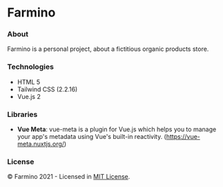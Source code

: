 # Farmino

### About
Farmino is a personal project, about a fictitious organic products store.

### Technologies
- HTML 5
- Tailwind CSS (2.2.16)
- Vue.js 2

### Libraries
- **Vue Meta**: vue-meta is a plugin for Vue.js which helps you to manage your app's metadata using Vue's built-in reactivity. (https://vue-meta.nuxtjs.org/)

### License
© Farmino 2021 - Licensed in [MIT License](https://github.com/RyanatheuZ/farmino/blob/main/LICENSE).
